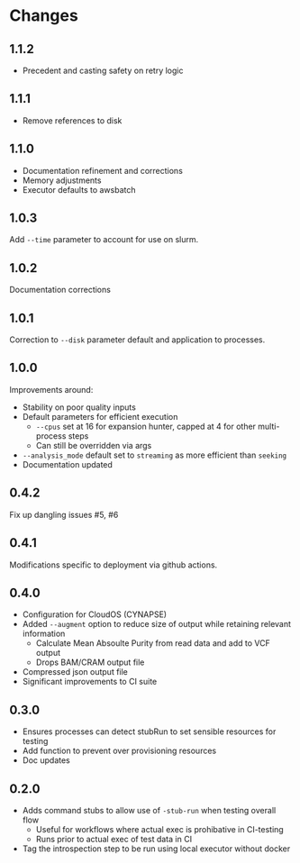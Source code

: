 # Changes

## 1.1.2

- Precedent and casting safety on retry logic

## 1.1.1

- Remove references to disk

## 1.1.0

- Documentation refinement and corrections
- Memory adjustments
- Executor defaults to awsbatch

## 1.0.3

Add `--time` parameter to account for use on slurm.

## 1.0.2

Documentation corrections

## 1.0.1

Correction to `--disk` parameter default and application to processes.

## 1.0.0

Improvements around:

- Stability on poor quality inputs
- Default parameters for efficient execution
  - `--cpus` set at 16 for expansion hunter, capped at 4 for other multi-process steps
  - Can still be overridden via args
- `--analysis_mode` default set to `streaming` as more efficient than `seeking`
- Documentation updated

## 0.4.2

Fix up dangling issues #5, #6

## 0.4.1

Modifications specific to deployment via github actions.

## 0.4.0

- Configuration for CloudOS (CYNAPSE)
- Added `--augment` option to reduce size of output while retaining relevant information
  - Calculate Mean Absoulte Purity from read data and add to VCF output
  - Drops BAM/CRAM output file
- Compressed json output file
- Significant improvements to CI suite

## 0.3.0

- Ensures processes can detect stubRun to set sensible resources for testing
- Add function to prevent over provisioning resources
- Doc updates

## 0.2.0

- Adds command stubs to allow use of `-stub-run` when testing overall flow
  - Useful for workflows where actual exec is prohibative in CI-testing
  - Runs prior to actual exec of test data in CI
- Tag the introspection step to be run using local executor without docker
